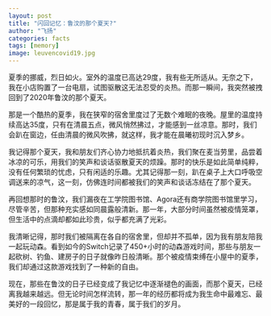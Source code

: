 ```yaml
---
layout: post
title: "闪回记忆：鲁汶的那个夏天?"
author: "飞扬"
categories: facts
tags: [memory]
image: leuvencovid19.jpg
---
```


夏季的挪威，烈日如火。室外的温度已高达29度，我有些无所适从。无奈之下，我在小店购置了一台电扇，试图驱散这无法忍受的炎热。而那一瞬间，我突然被拽回到了2020年鲁汶的那个夏天。

那是一个酷热的夏季，我在狭窄的宿舍里度过了无数个难眠的夜晚。屋里的温度持续高达35度，只有在清晨五点，微风悄然拂过，才能感到一丝凉意。那时，我们会趴在窗边，任由清晨的微风吹拂，就这样，我才能在晨曦初现时沉入梦乡。

我记得那个夏天，我和朋友们齐心协力地抵抗着炎热，我们聚在麦当劳里，品尝着冰凉的可乐，用我们的笑声和谈话驱散夏天的烦躁。那时的快乐是如此简单纯粹，没有任何繁琐的忧虑，只有闲适的乐趣。尤其记得那一刻，趴在桌子上大口呼吸空调送来的凉气，这一刻，仿佛连时间都被我们的笑声和谈话冻结在了那个夏天。

再回想那时的鲁汶，我们漏夜在工学院图书馆、Agora还有商学院图书馆里学习，尽管辛苦，但那种充实感如同晨露般清新。那一年，大部分时间虽然被疫情笼罩，但生活中的点滴却都如此珍贵，似乎都充满了光彩。

我清晰记得，那时我们被隔离在各自的宿舍里，但却并不孤单，因为我有朋友陪我一起玩动森。看到如今的Switch记录了450+小时的动森游戏时间，那些与朋友一起砍树、钓鱼、建房子的日子就像昨日般清晰。那个被疫情束缚在小屋中的夏季，我们却通过这款游戏找到了一种新的自由。

现在，那些在鲁汶的日子已经变成了我记忆中逐渐褪色的画面，而那个夏天，已经离我越来越远。但无论时间怎样流转，那一年的经历都将成为我生命中最难忘、最美好的一段回忆，那是属于我的青春，属于我们的岁月。